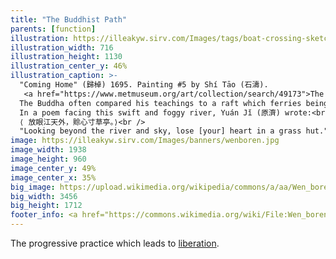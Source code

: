 ```yaml
---
title: "The Buddhist Path"
parents: [function]
illustration: https://illeakyw.sirv.com/Images/tags/boat-crossing-sketch.jpg
illustration_width: 716
illustration_height: 1130
illustration_center_y: 46%
illustration_caption: >-
  "Coming Home" (歸棹) 1695. Painting #5 by Shí Tāo (石濤).
   <a href="https://www.metmuseum.org/art/collection/search/49173">The Met</a><br />
  The Buddha often compared his teachings to a raft which ferries beings across a dangerous river to a far shore of safety: <i>nibbāna</i>.
  In a poem facing this swift and foggy river, Yuán Jǐ (原濟) wrote:<br />
  ⟨ 放眼江天外，賒心寸草亭。⟩<br />
  "Looking beyond the river and sky, lose [your] heart in a grass hut."
image: https://illeakyw.sirv.com/Images/banners/wenboren.jpg
image_width: 1938
image_height: 960
image_center_y: 49%
image_center_x: 35%
big_image: https://upload.wikimedia.org/wikipedia/commons/a/aa/Wen_boren%2C_villaggio_acquatico%2C_1570%2C_01.jpg
big_width: 3456
big_height: 1712
footer_info: <a href="https://commons.wikimedia.org/wiki/File:Wen_boren,_villaggio_acquatico,_1570,_01.jpg">Sailko</a>, <a href="https://creativecommons.org/licenses/by/3.0">BY 3.0</a>
---
```


The progressive practice which leads to [liberation](/tags/nibbana).

